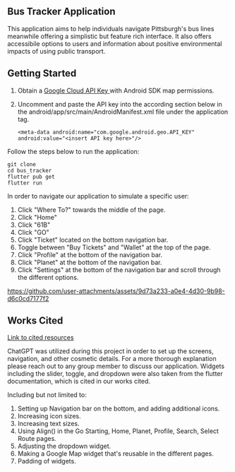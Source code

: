 ## Bus Tracker Application

This application aims to help individuals navigate Pittsburgh's bus lines meanwhile offering a simplistic but feature rich interface. 
It also offers accessibile options to users and information about positive environmental impacts of using public transport. 

## Getting Started

1. Obtain a [Google Cloud API Key ](https://cloud.google.com/gcp?utm_source=google&utm_medium=cpc&utm_campaign=na-US-all-en-dr-bkws-all-all-trial-b-dr-1707554&utm_content=text-ad-none-any-DEV_c-CRE_665735450771-ADGP_Hybrid+%7C+BKWS+-+BRO+%7C+Txt-Top-Google+Cloud-KWID_43700081237254618-kwd-4406040420&utm_term=KW_google%20cloud-ST_google+cloud&gad_source=1&gclid=Cj0KCQiAvP-6BhDyARIsAJ3uv7YQ_He-z6o9qLupyUj0u5WgScfr3C7rudKdj34tstkBswomDUJbl48aAsRCEALw_wcB&gclsrc=aw.ds) with Android SDK map permissions. 
2. Uncomment and paste the API key into the according section below in the android/app/src/main/AndroidManifest.xml file under the application tag.

   ```<meta-data android:name="com.google.android.geo.API_KEY" android:value="<insert API key here>"/>```

Follow the steps below to run the application: 
```
git clone
cd bus_tracker
flutter pub get
flutter run
```
In order to navigate our application to simulate a specific user: 
1. Click "Where To?" towards the middle of the page.
2. Click "Home" 
3. Click "61B"
4. Click "GO"
5. Click "Ticket" located on the bottom navigation bar.
6. Toggle between "Buy Tickets" and "Wallet" at the top of the page.
7. Click "Profile" at the bottom of the navigation bar.
8. Click "Planet" at the bottom of the navigation bar.
9. Click "Settings" at the bottom of the navigation bar and scroll through the different options.

https://github.com/user-attachments/assets/9d73a233-a0e4-4d30-9b98-d6c0cd7177f2

## Works Cited
[Link to cited resources](https://pitt-my.sharepoint.com/:w:/g/personal/rlb143_pitt_edu/ESBI80XCPbJHpq6m9HymiEcBKepGF_POl6X0xF_wKz0PDg?e=p8K9Pc)

ChatGPT was utilized during this project in order to set up the screens, navigation, and other cosmetic details. For a more thorough explanation please reach out to any group member to discuss our application. Widgets including the slider, toggle, and dropdown were also taken from the flutter documentation, which is cited in our works cited. 

Including but not limited to:
1. Setting up Navigation bar on the bottom, and adding additional icons.
2. Increasing icon sizes.
3. Increasing text sizes.
4. Using Align() in the Go Starting, Home, Planet, Profile, Search, Select Route pages.
5. Adjusting the dropdown widget.
6. Making a Google Map widget that's reusable in the different pages. 
7. Padding of widgets. 
